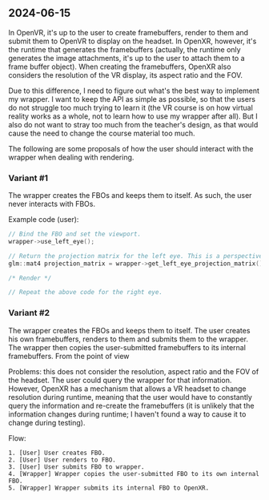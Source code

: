 ## 2024-06-15

In OpenVR, it's up to the user to create framebuffers, render to them and submit them to OpenVR to display on the headset. In OpenXR, however, it's the runtime that generates the framebuffers (actually, the runtime only generates the image attachments, it's up to the user to attach them to a frame buffer object). When creating the framebuffers, OpenXR also considers the resolution of the VR display, its aspect ratio and the FOV.

Due to this difference, I need to figure out what's the best way to implement my wrapper. I want to keep the API as simple as possible, so that the users do not struggle too much trying to learn it (the VR course is on how virtual reality works as a whole, not to learn how to use my wrapper after all). But I also do not want to stray too much from the teacher's design, as that would cause the need to change the course material too much.

The following are some proposals of how the user should interact with the wrapper when dealing with rendering.

### Variant #1

The wrapper creates the FBOs and keeps them to itself. As such, the user never interacts with FBOs.

Example code (user):
```C++
// Bind the FBO and set the viewport.
wrapper->use_left_eye();

// Return the projection matrix for the left eye. This is a perspective matrix and includes the aspect ratio and FOV.
glm::mat4 projection_matrix = wrapper->get_left_eye_projection_matrix();

/* Render */

// Repeat the above code for the right eye.
```

### Variant #2

The wrapper creates the FBOs and keeps them to itself. The user creates his own framebuffers, renders to them and submits them to the wrapper. The wrapper then copies the user-submitted framebuffers to its internal framebuffers. From the point of view

Problems: this does not consider the resolution, aspect ratio and the FOV of the headset. The user could query the wrapper for that information. However, OpenXR has a mechanism that allows a VR headset to change resolution during runtime, meaning that the user would have to constantly query the information and re-create the framebuffers (it is unlikely that the information changes during runtime; I haven't found a way to cause it to change during testing).

Flow:
```
1. [User] User creates FBO.
2. [User] User renders to FBO.
3. [User] User submits FBO to wrapper.
4. [Wrapper] Wrapper copies the user-submitted FBO to its own internal FBO.
5. [Wrapper] Wrapper submits its internal FBO to OpenXR.
```

